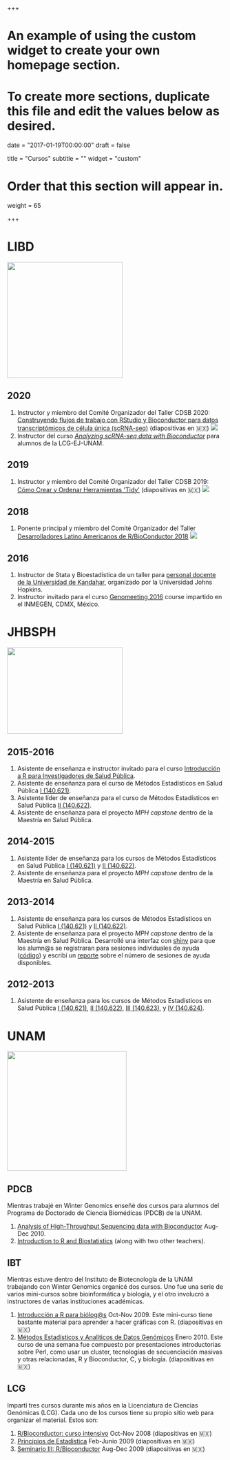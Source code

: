 +++
# An example of using the custom widget to create your own homepage section.
# To create more sections, duplicate this file and edit the values below as desired.

date = "2017-01-19T00:00:00"
draft = false

title = "Cursos"
subtitle = ""
widget = "custom"

# Order that this section will appear in.
weight = 65

+++

# LIBD


<img class="image alignleft" src="images/LIBD.jpg" width="268" alt="" />

## 2020

1. Instructor y miembro del Comité Organizador del Taller CDSB 2020: [Construyendo flujos de trabajo con RStudio y Bioconductor para datos transcriptómicos de célula única (scRNA-seq)](https://comunidadbioinfo.github.io/es/post/cdsb2020-building-workflows-with-rstudio-and-scrnaseq-with-bioconductor/#.XzMwjZNKiuo) (diapositivas en 🇲🇽) ![](https://comunidadbioinfo.github.io/img/icon.png)
1. Instructor del curso [_Analyzing scRNA-seq data with Bioconductor_](https://lcolladotor.github.io/osca_LIIGH_UNAM_2020/) para alumnos de la LCG-EJ-UNAM.

## 2019

1. Instructor y miembro del Comité Organizador del Taller CDSB 2019: [Cómo Crear y Ordenar Herramientas 'Tidy'](https://comunidadbioinfo.github.io/es/post/building-tidy-tools-cdsb-runconf-2019/#.XKj6-etKjOQ) (diapositivas en 🇲🇽) ![](https://comunidadbioinfo.github.io/img/icon.png)

## 2018

1. Ponente principal y miembro del Comité Organizador del Taller [Desarrolladores Latino Americanos de R/BioConductor 2018](https://comunidadbioinfo.github.io/es/post/r-bioconductor-developers-workshop-2018/#.XKj7y-tKjOQ) ![](https://comunidadbioinfo.github.io/img/icon.png)

## 2016

1. Instructor de Stata y Bioestadística de un taller para [personal docente de la Universidad de Kandahar](http://lcolladotor.github.io/kandahar), organizado por la Universidad Johns Hopkins. 
1. Instructor invitado para el curso [Genomeeting 2016](http://www.genomeeting.com/) course impartido en el INMEGEN, CDMX, México.

# JHBSPH

<img class="image alignleft" src="images/hospital.jpg" width="268" height="200" alt="" />


## 2015-2016

1. Asistente de enseñanza e instructor invitado para el curso [Introducción a R para Investigadores de Salud Pública](http://www.aejaffe.com/summerR_2015/).
1. Asistente de enseñanza para el curso de Métodos Estadísticos en Salud Pública [I (140.621)](http://www.biostat.jhsph.edu/courses/bio621/index.html).
1. Asistente líder de enseñanza para el curso de Métodos Estadísticos en Salud Pública [II (140.622)](http://www.biostat.jhsph.edu/courses/bio622/index.html).
1. Asistente de enseñanza para el proyecto _MPH capstone_ dentro de la Maestría en Salud Pública.

## 2014-2015

1. Asistente líder de enseñanza para los cursos de Métodos Estadísticos en Salud Pública [I (140.621)](http://www.biostat.jhsph.edu/courses/bio621/index.html) y [II (140.622)](http://www.biostat.jhsph.edu/courses/bio622/index.html).
1. Asistente de enseñanza para el proyecto _MPH capstone_ dentro de la Maestría en Salud Pública.

## 2013-2014

1. Asistente de enseñanza para los cursos de Métodos Estadísticos en Salud Pública [I (140.621)](http://www.biostat.jhsph.edu/courses/bio621/index.html) y [II (140.622)](http://www.biostat.jhsph.edu/courses/bio622/index.html).
1. Asistente de enseñanza para el proyecto _MPH capstone_ dentro de la Maestría en Salud Pública. Desarrollé una interfaz con [shiny](http://shiny.rstudio.com/) para que los alumn@s se registraran para sesiones individuales de ayuda ([código](https://github.com/lcolladotor/MPHcapstoneTA)) y escribí un [reporte](http://lcolladotor.github.io/mphtasessions/) sobre el número de sesiones de ayuda disponibles.

## 2012-2013

1. Asistente de enseñanza para los cursos de Métodos Estadísticos en Salud Pública [I (140.621)](http://www.biostat.jhsph.edu/courses/bio621/index.html), [II (140.622)](http://www.biostat.jhsph.edu/courses/bio622/index.html), [III (140.623)](http://www.biostat.jhsph.edu/courses/bio623/index.html), y [IV (140.624)](http://www.biostat.jhsph.edu/courses/bio624/index.html).

# UNAM

<img class="image alignleft" src="https://www.unam.mx/sites/default/files/images/boletines/negro_-290x277.jpg" width="277" alt="" />

## PDCB

Mientras trabajé en Winter Genomics enseñé dos cursos para alumnos del Programa de Doctorado de Ciencia Biomédicas (PDCB) de la UNAM.

1. [Analysis of High-Throughput Sequencing data with Bioconductor](http://lcolladotor.github.io/courses/PDCB-HTS.html) Aug-Dec 2010.
1. [Introduction to R and Biostatistics](http://lcolladotor.github.io/courses/PDCB-Biostats.html) (along with two other teachers).

## IBT

Mientras estuve dentro del Instituto de Biotecnología de la UNAM trabajando con Winter Genomics organicé dos cursos. Uno fue una serie de varios mini-cursos sobre bioinformática y biología, y el otro involucró a instructores de varias instituciones académicas.

1. [Introducción a R para biólog@s](http://lcolladotor.github.io/courses/mIntroR.html) Oct-Nov 2009. Este mini-curso tiene bastante material para aprender a hacer gráficas con R. (diapositivas en 🇲🇽)
1. [Métodos Estadísticos y Analíticos de Datos Genómicos](http://lcolladotor.github.io/courses/MEyAdDG.html) Enero 2010. Este curso de una semana fue compuesto por presentaciones introductorias sobre Perl, como usar un cluster, tecnologías de secuenciación masivas y otras relacionadas, R y Bioconductor, C, y biología. (diapositivas en 🇲🇽)

## LCG

Impartí tres cursos durante mis años en la Licenciatura de Ciencias Genómicas (LCG). Cada uno de los cursos tiene su propio sitio web para organizar el material. Estos son:

1. [R/Bioconductor: curso intensivo](http://lcolladotor.github.io/courses/Courses/R/) Oct-Nov 2008 (diapositivas en 🇲🇽)
1. [Principios de Estadística](http://lcolladotor.github.io/courses/Courses/E/) Feb-Junio 2009 (diapositivas en 🇲🇽)
1. [Seminario III: R/Bioconductor](http://lcolladotor.github.io/courses/Courses/B/) Aug-Dec 2009 (diapositivas en 🇲🇽)
